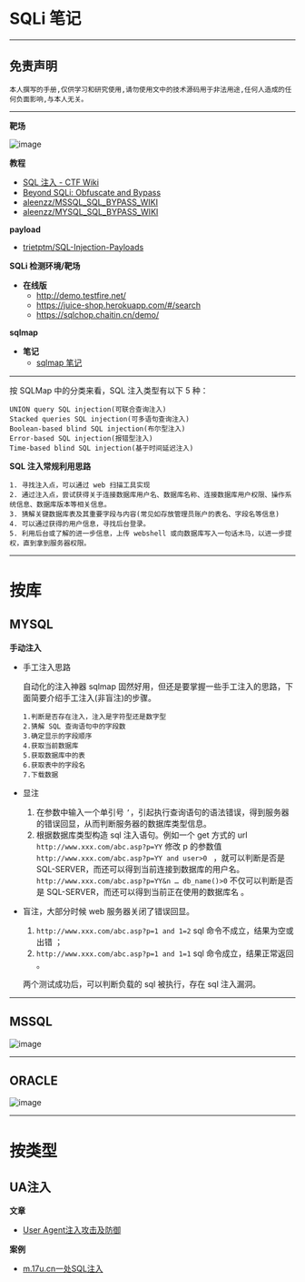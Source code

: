 # SQLi 笔记

---

## 免责声明

`本人撰写的手册,仅供学习和研究使用,请勿使用文中的技术源码用于非法用途,任何人造成的任何负面影响,与本人无关。`

---

**靶场**

![image](../../../../assets/img/才怪.png)

**教程**
- [SQL 注入 - CTF Wiki](https://ctf-wiki.github.io/ctf-wiki/web/sqli/)
- [Beyond SQLi: Obfuscate and Bypass](https://www.exploit-db.com/papers/17934)
- [aleenzz/MSSQL_SQL_BYPASS_WIKI](https://github.com/aleenzz/MSSQL_SQL_BYPASS_WIKI)
- [aleenzz/MYSQL_SQL_BYPASS_WIKI](https://github.com/aleenzz/MYSQL_SQL_BYPASS_WIKI)

**payload**
- [trietptm/SQL-Injection-Payloads](https://github.com/trietptm/SQL-Injection-Payloads)

**SQLi 检测环境/靶场**
- **在线版**
    - http://demo.testfire.net/
    - https://juice-shop.herokuapp.com/#/search
    - https://sqlchop.chaitin.cn/demo/

**sqlmap**
- **笔记**
    - [sqlmap 笔记](../../工具/sqlmap笔记.md)

---

按 SQLMap 中的分类来看，SQL 注入类型有以下 5 种：
```
UNION query SQL injection(可联合查询注入)
Stacked queries SQL injection(可多语句查询注入)
Boolean-based blind SQL injection(布尔型注入)
Error-based SQL injection(报错型注入)
Time-based blind SQL injection(基于时间延迟注入)
```

**SQL 注入常规利用思路**
```
1. 寻找注入点，可以通过 web 扫描工具实现
2. 通过注入点，尝试获得关于连接数据库用户名、数据库名称、连接数据库用户权限、操作系统信息、数据库版本等相关信息。
3. 猜解关键数据库表及其重要字段与内容(常见如存放管理员账户的表名、字段名等信息)
4. 可以通过获得的用户信息，寻找后台登录。
5. 利用后台或了解的进一步信息，上传 webshell 或向数据库写入一句话木马，以进一步提权，直到拿到服务器权限。
```

---

# 按库
## MYSQL
**手动注入**
- 手工注入思路

    自动化的注入神器 sqlmap 固然好用，但还是要掌握一些手工注入的思路，下面简要介绍手工注入(非盲注)的步骤。
    ```
    1.判断是否存在注入，注入是字符型还是数字型
    2.猜解 SQL 查询语句中的字段数
    3.确定显示的字段顺序
    4.获取当前数据库
    5.获取数据库中的表
    6.获取表中的字段名
    7.下载数据
    ```

- 显注
    1. 在参数中输入一个单引号 `’`，引起执行查询语句的语法错误，得到服务器的错误回显，从而判断服务器的数据库类型信息。
    2. 根据数据库类型构造 sql 注入语句。例如一个 get 方式的 url `http://www.xxx.com/abc.asp?p=YY` 修改 p 的参数值 `http://www.xxx.com/abc.asp?p=YY and user>0 ` ，就可以判断是否是 SQL-SERVER，而还可以得到当前连接到数据库的用户名。`http://www.xxx.com/abc.asp?p=YY&n … db_name()>0` 不仅可以判断是否是 SQL-SERVER，而还可以得到当前正在使用的数据库名 。

- 盲注，大部分时候 web 服务器关闭了错误回显。
    1. `http://www.xxx.com/abc.asp?p=1 and 1=2` sql 命令不成立，结果为空或出错 ；
    2. `http://www.xxx.com/abc.asp?p=1 and 1=1` sql 命令成立，结果正常返回 。

    两个测试成功后，可以判断负载的 sql 被执行，存在 sql 注入漏洞。

---

## MSSQL

![image](../../../../assets/img/才怪.png)

---

## ORACLE

![image](../../../../assets/img/才怪.png)

---

# 按类型
## UA注入
**文章**
- [User Agent注入攻击及防御](https://www.freebuf.com/articles/web/105124.html)

**案例**
- [m.17u.cn一处SQL注入](https://sec.ly.com/bugdetail?id=009063229194078153174131073236159115161105151152)
